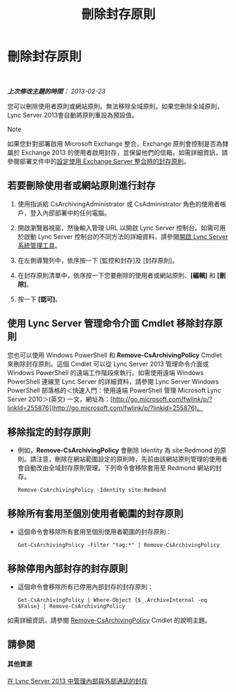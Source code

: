 ﻿---
title: 刪除封存原則
TOCTitle: 刪除封存原則
ms:assetid: 4739a691-41cc-4128-8bb8-6d5a4c02107a
ms:mtpsurl: https://technet.microsoft.com/zh-tw/library/Gg520989(v=OCS.15)
ms:contentKeyID: 49290788
ms.date: 08/10/2015
mtps_version: v=OCS.15
ms.translationtype: HT
---

# 刪除封存原則

 

_**上次修改主題的時間：** 2013-02-23_

您可以刪除使用者原則或網站原則。無法移除全域原則。如果您刪除全域原則，Lync Server 2013會自動將原則重設為預設值。

> [!NOTE]  
> 如果您針對部署啟用 Microsoft Exchange 整合，Exchange 原則會控制是否為隸屬於 Exchange 2013 的使用者啟用封存，並保留他們的信箱。如需詳細資訊，請參閱部署文件中的<a href="lync-server-2013-setting-up-policies-for-archiving-when-using-exchange-server-integration.md">設定使用 Exchange Server 整合時的封存原則</a>。



## 若要刪除使用者或網站原則進行封存

1.  使用指派給 CsArchivingAdministrator 或 CsAdministrator 角色的使用者帳戶，登入內部部署中的任何電腦。

2.  開啟瀏覽器視窗，然後輸入管理 URL 以開啟 Lync Server 控制台。如需可用於啟動 Lync Server 控制台的不同方法的詳細資料，請參閱[開啟 Lync Server 系統管理工具](lync-server-2013-open-lync-server-administrative-tools.md)。

3.  在左側導覽列中，依序按一下 \[監控和封存\]及 \[封存原則\]。

4.  在封存原則清單中，依序按一下您要刪除的使用者或網站原則、**\[編輯\]** 和 **\[刪除\]**。

5.  按一下 **\[認可\]**。

## 使用 Lync Server 管理命令介面 Cmdlet 移除封存原則

您也可以使用 Windows PowerShell 和 **Remove-CsArchivingPolicy** Cmdlet 來刪除封存原則。這個 Cmdlet 可以從 Lync Server 2013 管理命令介面或 Windows PowerShell 的遠端工作階段來執行。如需使用遠端 Windows PowerShell 連線至 Lync Server 的詳細資料，請參閱 Lync Server Windows PowerShell 部落格的＜快速入門：使用遠端 PowerShell 管理 Microsoft Lync Server 2010＞(英文) 一文，網址為：[http://go.microsoft.com/fwlink/p/?linkId=255876](http://go.microsoft.com/fwlink/p/?linkid=255876)。

## 移除指定的封存原則

  - 例如，**Remove-CsArchivingPolicy** 會刪除 Identity 為 site:Redmond 的原則。請注意，刪除在網站範圍設定的原則時，先前由該網站原則管理的使用者會自動改由全域封存原則管理。下列命令會移除套用至 Redmond 網站的封存。
    
        Remove-CsArchivingPolicy -Identity site:Redmond

## 移除所有套用至個別使用者範圍的封存原則

  - 這個命令會移除所有套用至個別使用者範圍的封存原則：
    
        Get-CsArchivingPolicy -Filter "tag:*" | Remove-CsArchivingPolicy

## 移除停用內部封存的封存原則

  - 這個命令會移除所有已停用內部封存的封存原則：
    
        Get-CsArchivingPolicy | Where-Object {$_.ArchiveInternal -eq $False} | Remove-CsArchivingPolicy

如需詳細資訊，請參閱 [Remove-CsArchivingPolicy](https://docs.microsoft.com/en-us/powershell/module/skype/Remove-CsArchivingPolicy) Cmdlet 的說明主題。

## 請參閱

#### 其他資源

[在 Lync Server 2013 中管理內部與外部通訊的封存](lync-server-2013-managing-the-archiving-of-internal-and-external-communications.md)

